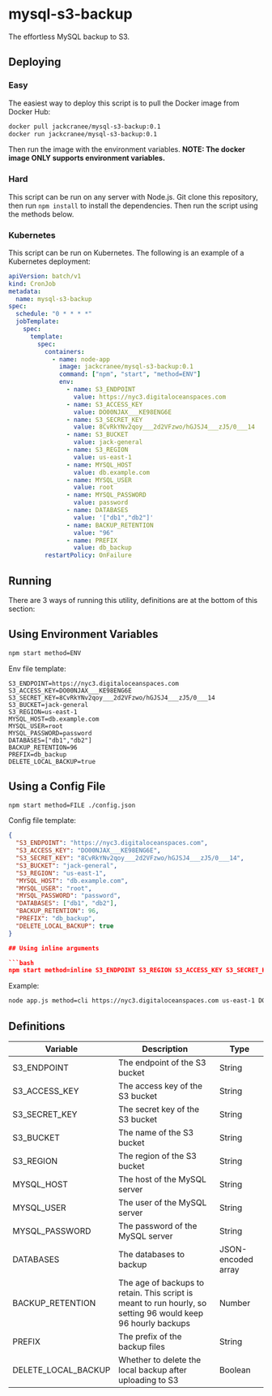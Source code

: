 # mysql-s3-backup

The effortless MySQL backup to S3.

## Deploying

### Easy

The easiest way to deploy this script is to pull the Docker image from Docker Hub:

```bash
docker pull jackcranee/mysql-s3-backup:0.1
docker run jackcranee/mysql-s3-backup:0.1
```

Then run the image with the environment variables. **NOTE: The docker image ONLY supports environment variables.**

### Hard

This script can be run on any server with Node.js. Git clone this repository, then run `npm install` to install the dependencies. Then run the script using the methods below.

### Kubernetes

This script can be run on Kubernetes. The following is an example of a Kubernetes deployment:

```yaml
apiVersion: batch/v1
kind: CronJob
metadata:
  name: mysql-s3-backup
spec:
  schedule: "0 * * * *"
  jobTemplate:
    spec:
      template:
        spec:
          containers:
            - name: node-app
              image: jackcranee/mysql-s3-backup:0.1
              command: ["npm", "start", "method=ENV"]
              env:
                - name: S3_ENDPOINT
                  value: https://nyc3.digitaloceanspaces.com
                - name: S3_ACCESS_KEY
                  value: DO00NJAX___KE98ENG6E
                - name: S3_SECRET_KEY
                  value: 8CvRkYNv2qoy___2d2VFzwo/hGJSJ4___zJ5/0___14
                - name: S3_BUCKET
                  value: jack-general
                - name: S3_REGION
                  value: us-east-1
                - name: MYSQL_HOST
                  value: db.example.com
                - name: MYSQL_USER
                  value: root
                - name: MYSQL_PASSWORD
                  value: password
                - name: DATABASES
                  value: '["db1","db2"]'
                - name: BACKUP_RETENTION
                  value: "96"
                - name: PREFIX
                  value: db_backup
          restartPolicy: OnFailure
```

## Running

There are 3 ways of running this utility, definitions are at the bottom of this section:

## Using Environment Variables

```bash
npm start method=ENV
```

Env file template:

```env
S3_ENDPOINT=https://nyc3.digitaloceanspaces.com
S3_ACCESS_KEY=DO00NJAX___KE98ENG6E
S3_SECRET_KEY=8CvRkYNv2qoy___2d2VFzwo/hGJSJ4___zJ5/0___14
S3_BUCKET=jack-general
S3_REGION=us-east-1
MYSQL_HOST=db.example.com
MYSQL_USER=root
MYSQL_PASSWORD=password
DATABASES=["db1","db2"]
BACKUP_RETENTION=96
PREFIX=db_backup
DELETE_LOCAL_BACKUP=true
```

## Using a Config File

```bash
npm start method=FILE ./config.json
```

Config file template:

````json
{
  "S3_ENDPOINT": "https://nyc3.digitaloceanspaces.com",
  "S3_ACCESS_KEY": "DO00NJAX___KE98ENG6E",
  "S3_SECRET_KEY": "8CvRkYNv2qoy___2d2VFzwo/hGJSJ4___zJ5/0___14",
  "S3_BUCKET": "jack-general",
  "S3_REGION": "us-east-1",
  "MYSQL_HOST": "db.example.com",
  "MYSQL_USER": "root",
  "MYSQL_PASSWORD": "password",
  "DATABASES": ["db1", "db2"],
  "BACKUP_RETENTION": 96,
  "PREFIX": "db_backup",
  "DELETE_LOCAL_BACKUP": true
}

## Using inline arguments

```bash
npm start method=inline S3_ENDPOINT S3_REGION S3_ACCESS_KEY S3_SECRET_KEY S3_BUCKET BACKUP_RETENTION MYSQL_HOST MYSQL_USER MYSQL_PASSWORD DATABASES PREFIX
````

Example:

```bash
node app.js method=cli https://nyc3.digitaloceanspaces.com us-east-1 DO00NJAX___KE98ENG6E 8CvRkYNv2qoy___2d2VFzwo/hGJSJ4___zJ5/0___14 jack-general 96 db.endpoint.com root password '["db1", "db2"]' db_backups
```

## Definitions

| Variable            | Description                                                                                                  | Type               |
| ------------------- | ------------------------------------------------------------------------------------------------------------ | ------------------ |
| S3_ENDPOINT         | The endpoint of the S3 bucket                                                                                | String             |
| S3_ACCESS_KEY       | The access key of the S3 bucket                                                                              | String             |
| S3_SECRET_KEY       | The secret key of the S3 bucket                                                                              | String             |
| S3_BUCKET           | The name of the S3 bucket                                                                                    | String             |
| S3_REGION           | The region of the S3 bucket                                                                                  | String             |
| MYSQL_HOST          | The host of the MySQL server                                                                                 | String             |
| MYSQL_USER          | The user of the MySQL server                                                                                 | String             |
| MYSQL_PASSWORD      | The password of the MySQL server                                                                             | String             |
| DATABASES           | The databases to backup                                                                                      | JSON-encoded array |
| BACKUP_RETENTION    | The age of backups to retain. This script is meant to run hourly, so setting 96 would keep 96 hourly backups | Number             |
| PREFIX              | The prefix of the backup files                                                                               | String             |
| DELETE_LOCAL_BACKUP | Whether to delete the local backup after uploading to S3                                                     | Boolean            |
